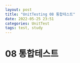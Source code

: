 ```yaml
---
layout: post
title: "UnitTesting 08 통합테스트"
date: 2022-05-25 23:51
categories: UnitTest
tags: test, study
---
```

# 08 통합테스트
